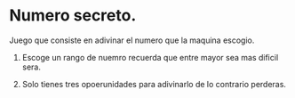 # Numero secreto. 

Juego que consiste en adivinar el numero que la maquina escogio.

1.  Escoge un rango de nuemro recuerda que entre mayor sea mas dificil sera. 

2. Solo tienes tres opoerunidades para adivinarlo de lo contrario perderas. 